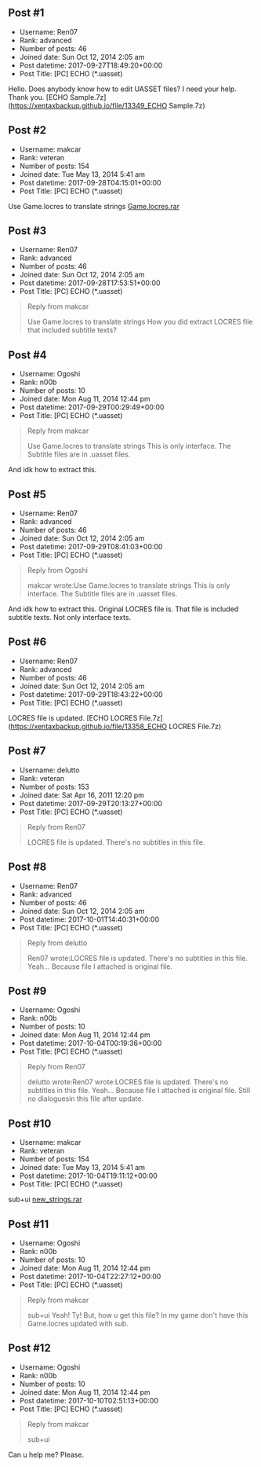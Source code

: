 ## Post #1
- Username: Ren07
- Rank: advanced
- Number of posts: 46
- Joined date: Sun Oct 12, 2014 2:05 am
- Post datetime: 2017-09-27T18:49:20+00:00
- Post Title: [PC] ECHO (*.uasset)

Hello.
Does anybody know how to edit UASSET files? I need your help.
Thank you.
[ECHO Sample.7z](https://xentaxbackup.github.io/file/13349_ECHO Sample.7z)
## Post #2
- Username: makcar
- Rank: veteran
- Number of posts: 154
- Joined date: Tue May 13, 2014 5:41 am
- Post datetime: 2017-09-28T04:15:01+00:00
- Post Title: [PC] ECHO (*.uasset)

Use Game.locres to translate strings
[Game.locres.rar](https://xentaxbackup.github.io/file/13351_Game.locres.rar)
## Post #3
- Username: Ren07
- Rank: advanced
- Number of posts: 46
- Joined date: Sun Oct 12, 2014 2:05 am
- Post datetime: 2017-09-28T17:53:51+00:00
- Post Title: [PC] ECHO (*.uasset)

> Reply from makcar
>
> Use Game.locres to translate strings
How you did extract LOCRES file that included subtitle texts?
## Post #4
- Username: Ogoshi
- Rank: n00b
- Number of posts: 10
- Joined date: Mon Aug 11, 2014 12:44 pm
- Post datetime: 2017-09-29T00:29:49+00:00
- Post Title: [PC] ECHO (*.uasset)

> Reply from makcar
>
> Use Game.locres to translate strings
This is only interface. The Subtitle files are in .uasset files. 

And idk how to extract this.
## Post #5
- Username: Ren07
- Rank: advanced
- Number of posts: 46
- Joined date: Sun Oct 12, 2014 2:05 am
- Post datetime: 2017-09-29T08:41:03+00:00
- Post Title: [PC] ECHO (*.uasset)

> Reply from Ogoshi
>
> makcar wrote:Use Game.locres to translate strings
This is only interface. The Subtitle files are in .uasset files. 

And idk how to extract this.
Original LOCRES file is.
That file is included subtitle texts. Not only interface texts.
## Post #6
- Username: Ren07
- Rank: advanced
- Number of posts: 46
- Joined date: Sun Oct 12, 2014 2:05 am
- Post datetime: 2017-09-29T18:43:22+00:00
- Post Title: [PC] ECHO (*.uasset)

LOCRES file is updated.
[ECHO LOCRES File.7z](https://xentaxbackup.github.io/file/13358_ECHO LOCRES File.7z)
## Post #7
- Username: delutto
- Rank: veteran
- Number of posts: 153
- Joined date: Sat Apr 16, 2011 12:20 pm
- Post datetime: 2017-09-29T20:13:27+00:00
- Post Title: [PC] ECHO (*.uasset)

> Reply from Ren07
>
> LOCRES file is updated.
There's no subtitles in this file.
## Post #8
- Username: Ren07
- Rank: advanced
- Number of posts: 46
- Joined date: Sun Oct 12, 2014 2:05 am
- Post datetime: 2017-10-01T14:40:31+00:00
- Post Title: [PC] ECHO (*.uasset)

> Reply from delutto
>
> Ren07 wrote:LOCRES file is updated.
There's no subtitles in this file.
Yeah... Because file I attached is original file.
## Post #9
- Username: Ogoshi
- Rank: n00b
- Number of posts: 10
- Joined date: Mon Aug 11, 2014 12:44 pm
- Post datetime: 2017-10-04T00:19:36+00:00
- Post Title: [PC] ECHO (*.uasset)

> Reply from Ren07
>
> delutto wrote:Ren07 wrote:LOCRES file is updated.
There's no subtitles in this file.
Yeah... Because file I attached is original file.
Still no dialoguesin this file after update.
## Post #10
- Username: makcar
- Rank: veteran
- Number of posts: 154
- Joined date: Tue May 13, 2014 5:41 am
- Post datetime: 2017-10-04T19:11:12+00:00
- Post Title: [PC] ECHO (*.uasset)

sub+ui
[new_strings.rar](https://xentaxbackup.github.io/file/13389_new_strings.rar)
## Post #11
- Username: Ogoshi
- Rank: n00b
- Number of posts: 10
- Joined date: Mon Aug 11, 2014 12:44 pm
- Post datetime: 2017-10-04T22:27:12+00:00
- Post Title: [PC] ECHO (*.uasset)

> Reply from makcar
>
> sub+ui
Yeah! Ty! But, how u get this file? In my game don't have this Game.locres updated with sub.
## Post #12
- Username: Ogoshi
- Rank: n00b
- Number of posts: 10
- Joined date: Mon Aug 11, 2014 12:44 pm
- Post datetime: 2017-10-10T02:51:13+00:00
- Post Title: [PC] ECHO (*.uasset)

> Reply from makcar
>
> sub+ui

Can u help me? Please.
